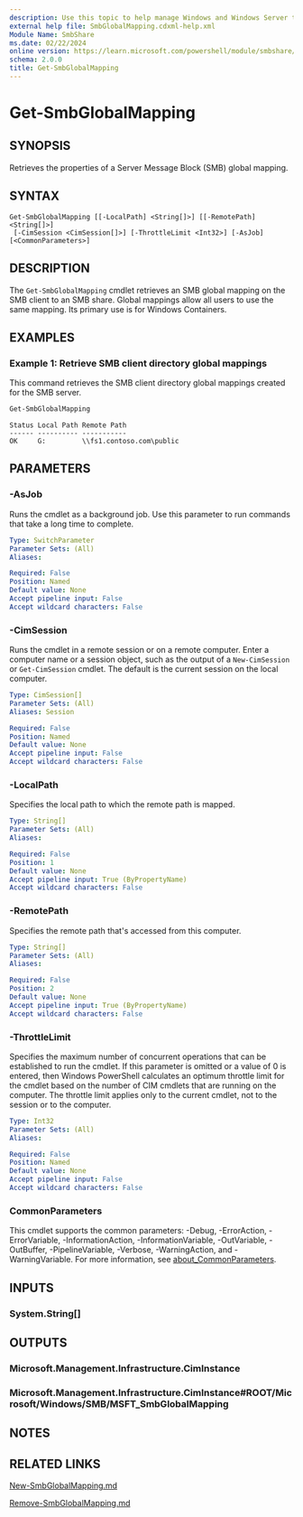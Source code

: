 ```yaml
---
description: Use this topic to help manage Windows and Windows Server technologies with Windows PowerShell.
external help file: SmbGlobalMapping.cdxml-help.xml
Module Name: SmbShare
ms.date: 02/22/2024
online version: https://learn.microsoft.com/powershell/module/smbshare/get-smbglobalmapping?view=windowsserver2025-ps&wt.mc_id=ps-gethelp
schema: 2.0.0
title: Get-SmbGlobalMapping
---
```


# Get-SmbGlobalMapping

## SYNOPSIS
Retrieves the properties of a Server Message Block (SMB) global mapping.

## SYNTAX

```
Get-SmbGlobalMapping [[-LocalPath] <String[]>] [[-RemotePath] <String[]>]
 [-CimSession <CimSession[]>] [-ThrottleLimit <Int32>] [-AsJob] [<CommonParameters>]
```

## DESCRIPTION

The `Get-SmbGlobalMapping` cmdlet retrieves an SMB global mapping on the SMB client to an SMB
share. Global mappings allow all users to use the same mapping. Its primary use is for Windows
Containers.

## EXAMPLES

### Example 1: Retrieve SMB client directory global mappings

This command retrieves the SMB client directory global mappings created for the SMB server.

```powershell
Get-SmbGlobalMapping
```

```output
Status Local Path Remote Path
------ ---------- -----------
OK     G:         \\fs1.contoso.com\public
```

## PARAMETERS

### -AsJob

Runs the cmdlet as a background job. Use this parameter to run commands that take a long time to complete.

```yaml
Type: SwitchParameter
Parameter Sets: (All)
Aliases:

Required: False
Position: Named
Default value: None
Accept pipeline input: False
Accept wildcard characters: False
```

### -CimSession

Runs the cmdlet in a remote session or on a remote computer. Enter a computer name or a session
object, such as the output of a `New-CimSession` or `Get-CimSession` cmdlet. The default is the
current session on the local computer.

```yaml
Type: CimSession[]
Parameter Sets: (All)
Aliases: Session

Required: False
Position: Named
Default value: None
Accept pipeline input: False
Accept wildcard characters: False
```

### -LocalPath

Specifies the local path to which the remote path is mapped.

```yaml
Type: String[]
Parameter Sets: (All)
Aliases:

Required: False
Position: 1
Default value: None
Accept pipeline input: True (ByPropertyName)
Accept wildcard characters: False
```

### -RemotePath

Specifies the remote path that's accessed from this computer.

```yaml
Type: String[]
Parameter Sets: (All)
Aliases:

Required: False
Position: 2
Default value: None
Accept pipeline input: True (ByPropertyName)
Accept wildcard characters: False
```

### -ThrottleLimit

Specifies the maximum number of concurrent operations that can be established to run the cmdlet. If
this parameter is omitted or a value of 0 is entered, then Windows PowerShell calculates an optimum
throttle limit for the cmdlet based on the number of CIM cmdlets that are running on the computer.
The throttle limit applies only to the current cmdlet, not to the session or to the computer.

```yaml
Type: Int32
Parameter Sets: (All)
Aliases:

Required: False
Position: Named
Default value: None
Accept pipeline input: False
Accept wildcard characters: False
```

### CommonParameters

This cmdlet supports the common parameters: -Debug, -ErrorAction, -ErrorVariable,
-InformationAction, -InformationVariable, -OutVariable, -OutBuffer, -PipelineVariable, -Verbose,
-WarningAction, and -WarningVariable. For more information, see
[about_CommonParameters](http://go.microsoft.com/fwlink/?LinkID=113216).

## INPUTS

### System.String[]

## OUTPUTS

### Microsoft.Management.Infrastructure.CimInstance

### Microsoft.Management.Infrastructure.CimInstance#ROOT/Microsoft/Windows/SMB/MSFT_SmbGlobalMapping

## NOTES

## RELATED LINKS

[New-SmbGlobalMapping.md](New-SmbGlobalMapping.md)

[Remove-SmbGlobalMapping.md](Remove-SmbGlobalMapping.md)
